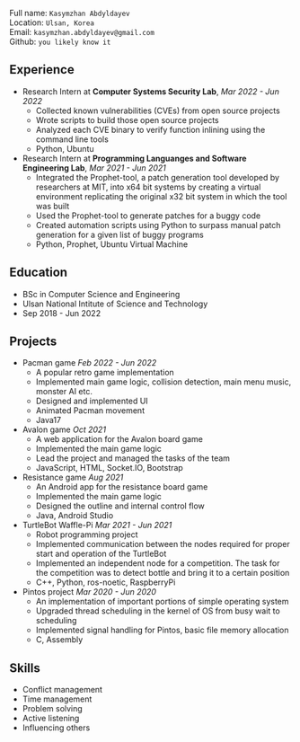 Full name: `Kasymzhan Abdyldayev` <br>
Location: `Ulsan, Korea` <br>
Email: `kasymzhan.abdyldayev@gmail.com` <br>
Github: `you likely know it` <br>

## Experience
- Research Intern at **Computer Systems Security Lab**, *Mar 2022 - Jun 2022*
  - Collected known vulnerabilities (CVEs) from open source projects
  - Wrote scripts to build those open source projects 
  - Analyzed each CVE binary to verify function inlining using the command line tools
  - Python, Ubuntu
- Research Intern at **Programming Languanges and Software Engineering Lab**, *Mar 2021 - Jun 2021*
  - Integrated the Prophet-tool, a patch generation tool developed by researchers at MIT, into x64 bit systems by creating a virtual environment replicating the original x32 bit system in which the tool was built
  - Used the Prophet-tool to generate patches for a buggy code
  - Created automation scripts using Python to surpass manual patch generation for a given list of buggy programs
  - Python, Prophet, Ubuntu Virtual Machine
  
## Education
- BSc in Computer Science and Engineering 
- Ulsan National Intitute of Science and Technology
- Sep 2018 - Jun 2022

## Projects
- Pacman game *Feb 2022 - Jun 2022*
  - A popular retro game implementation
  - Implemented main game logic, collision detection, main menu music, monster AI etc.
  - Designed and implemented UI
  - Animated Pacman movement
  - Java17
- Avalon game *Oct 2021*
  - A web application for the Avalon board game
  - Implemented the main game logic
  - Lead the project and managed the tasks of the team
  - JavaScript, HTML, Socket.IO, Bootstrap
- Resistance game *Aug 2021*
  - An Android app for the resistance board game
  - Implemented the main game logic
  - Designed the outline and internal control flow
  - Java, Android Studio
- TurtleBot Waffle-Pi *Mar 2021 - Jun 2021*
  - Robot programming project
  - Implemented communication between the nodes required for proper start and operation of the TurtleBot
  - Implemented an independent node for a competition. The task for the competition was to detect bottle and bring it to a certain position
  - C++, Python, ros-noetic, RaspberryPi
- Pintos project *Mar 2020 - Jun 2020*
  - An implementation of important portions of simple operating system
  - Upgraded thread scheduling in the kernel of OS from busy wait to scheduling
  - Implemented signal handling for Pintos, basic file memory allocation
  - C, Assembly
  
## Skills
- Conflict management
- Time management
- Problem solving
- Active listening
- Influencing others


<!---
Qasym/Qasym is a ✨ special ✨ repository because its `README.md` (this file) appears on your GitHub profile.
You can click the Preview link to take a look at your changes.
--->
